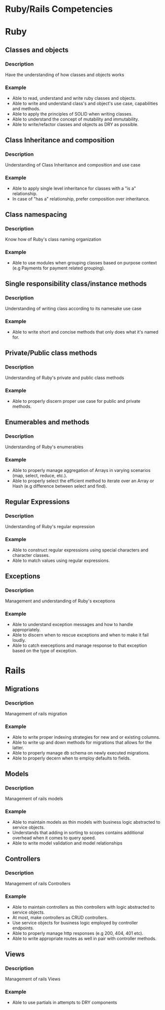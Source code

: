 # Ruby/Rails Competencies

# Ruby

## Classes and objects
### Description
Have the understanding of how classes and objects works
### Example
- Able to read, understand and write ruby classes and objects.
- Able to write and understand class's and object's use case, capabilities and methods.
- Able to apply the principles of SOLID when writing classes.
- Able to understand the concept of mutability and immutability.
- Able to write/refactor classes and objects as DRY as possible.

## Class Inheritance and composition
### Description
Understanding of Class Inheritance and composition and use case
### Example
- Able to apply single level inheritance for classes with a "is a" relationship.
- In case of "has a" relationship, prefer composition over inheritance.

## Class namespacing
### Description
Know how of Ruby's class naming organization
### Example
- Able to use modules when grouping classes based on purpose context (e.g Payments for payment related grouping).

## Single responsibility class/instance methods
### Description
Understanding of writing class according to its namesake use case
### Example
- Able to write short and concise methods that only does what it's named for.

## Private/Public class methods
### Description
Understanding of Ruby's private and public class methods
### Example
- Able to properly discern proper use case for public and private methods.

## Enumerables and methods
### Description
Understanding of Ruby's enumerables
### Example
- Able to properly manage aggregation of Arrays in varying scenarios (map, select, reduce, etc.).
- Able to properly select the efficient method to iterate over an Array or Hash (e.g difference between select and find).

## Regular Expressions
### Description
Understanding of Ruby's regular expression
### Example
- Able to construct regular expressions using special characters and character classes.
- Able to match values using regular expressions.

## Exceptions
### Description
Management and understanding of Ruby's exceptions
### Example
- Able to understand exception messages and how to handle appropriately.
- Able to discern when to rescue exceptions and when to make it fail loudly.
- Able to catch execeptions and manage response to that exception based on the type of exception.

# Rails

## Migrations
### Description
Management of rails migration
### Example
- Able to write proper indexing strategies for new and or existing columns.
- Able to write up and down methods for migrations that allows for the latter.
- Able to properly manage db schema on newly executed migrations.
- Able to properly decern when to employ defaults to fields.

## Models
### Description
Management of rails models
### Example
- Able to maintain models as thin models with business logic abstracted to service objects.
- Understands that adding in sorting to scopes contains additional overhead when it comes to query speed.
- Able to write model validation and model relationships

## Controllers
### Description
Management of rails Controllers
### Example
- Able to maintain controllers as thin controllers with logic abstracted to service objects.
- At most, make controllers as CRUD controllers.
- Use service objects for business logic employed by controller endpoints.
- Able to properly manage http responses (e.g 200, 404, 401 etc).
- Able to write appropriate routes as well in pair with controller methods.

## Views
### Description
Management of rails Views
### Example
- Able to use partials in attempts to DRY components
